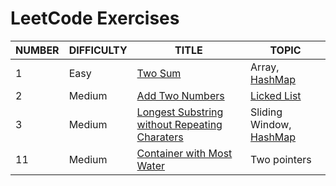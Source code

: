# LeetCode Exercises

| NUMBER | DIFFICULTY | TITLE                                                        | TOPIC                                                   |
| ------ | ---------- | ------------------------------------------------------------ | ------------------------------------------------------- |
| 1      | Easy       | [Two Sum](01-Two-Sum/)                                       | Array, [HashMap](../Abstract-Data-Type/Map/)            |
| 2      | Medium     | [Add Two Numbers](02-Add-Two-Numbers/)                       | [Licked List](../Abstract-Data-Type/List/LinkedList.md) |
| 3      | Medium     | [Longest Substring without Repeating Charaters](03-Longest-Substring-Without-Repeating-Char/) | Sliding Window, [HashMap](../Abstract-Data-Type/Map/)   |
| 11     | Medium     | [Container with Most Water](11-Container-with-Most-Water/)   | Two pointers                                            |

